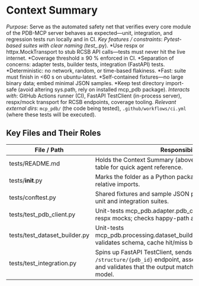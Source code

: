 # Context Summary

*Purpose*: Serve as the automated safety net that verifies every core module of the PDB-MCP server behaves as expected—unit, integration, and regression tests run locally and in CI.
*Key features / constraints*:
    *Pytest-based suites with clear naming (test_*.py).
    *Use respx or httpx.MockTransport to stub RCSB API calls—tests must never hit the live internet.
    *Coverage threshold ≥ 90 % enforced in CI.
    *Separation of concerns: adapter tests, builder tests, integration (FastAPI) tests.
    *Deterministic: no network, random, or time-based flakiness.
    *Fast: suite must finish in <60 s on ubuntu-latest.
    *Self-contained fixtures—no large binary data; embed minimal JSON samples.
    *Keep test directory import-safe (avoid altering sys.path, rely on installed mcp_pdb package).
*Interacts with*: GitHub Actions runner (CI), FastAPI TestClient (in-process server), respx/mock transport for RCSB endpoints, coverage tooling.
*Relevant external dirs*: `mcp_pdb/` (the code being tested), `.github/workflows/ci.yml` (where these tests will be executed).

## Key Files and Their Roles

| File / Path                 | Responsibility                                                                                                |
|-----------------------------|---------------------------------------------------------------------------------------------------------------|
| tests/README.md             | Holds the Context Summary (above) and this Planned Files table for quick agent reference.                     |
| tests/__init__.py           | Marks the folder as a Python package so pytest can resolve relative imports.                                  |
| tests/conftest.py           | Shared fixtures and sample JSON payloads reused across unit and integration suites.                           |
| tests/test_pdb_client.py    | Unit-tests mcp_pdb.adapter.pdb_client.PDBClient using respx mocks; checks happy-path and error handling.        |
| tests/test_dataset_builder.py | Unit-tests mcp_pdb.processing.dataset_builder.build_structure_context; validates schema, cache hit/miss behaviour. |
| tests/test_integration.py   | Spins up FastAPI TestClient, sends a GET request to the `/structure/{pdb_id}` endpoint, asserts a 200 OK response, and validates that the output matches the `StructureDataset` model. |

